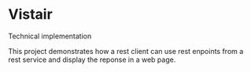# Vistair
Technical implementation

This project demonstrates how a rest client can use rest enpoints from a rest service and display the reponse in a web page.
